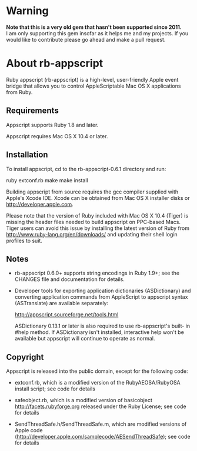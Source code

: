 # Warning

**Note that this is a very old gem that hasn't been supported since 2011.**\
I am only supporting this gem insofar as it helps me and my projects. If you would like to contribute please
go ahead and make a pull request.


About rb-appscript
==================

Ruby appscript (rb-appscript) is a high-level, user-friendly Apple event 
bridge that allows you to control AppleScriptable Mac OS X applications 
from Ruby.


Requirements
------------

Appscript supports Ruby 1.8 and later.

Appscript requires Mac OS X 10.4 or later.


Installation
------------

To install appscript, cd to the rb-appscript-0.6.1 directory and run:

  ruby extconf.rb
  make
  make install


Building appscript from source requires the gcc compiler supplied with 
Apple's Xcode IDE. Xcode can be obtained from Mac OS X installer disks
or <http://developer.apple.com>.

Please note that the version of Ruby included with Mac OS X 10.4 (Tiger) 
is missing the header files needed to build appscript on PPC-based Macs. 
Tiger users can avoid this issue by installing the latest version of Ruby 
from <http://www.ruby-lang.org/en/downloads/> and updating their shell 
login profiles to suit.


Notes
-----

- rb-appscript 0.6.0+ supports string encodings in Ruby 1.9+; see the CHANGES 
  file and documentation for details.

- Developer tools for exporting application dictionaries (ASDictionary) 
  and converting application commands from AppleScript to appscript syntax 
  (ASTranslate) are available separately:

    http://appscript.sourceforge.net/tools.html

  ASDictionary 0.13.1 or later is also required to use rb-appscript's built-
  in #help method. If ASDictionary isn't installed, interactive help won't 
  be available but appscript will continue to operate as normal.


Copyright
---------

Appscript is released into the public domain, except for the following code:

- extconf.rb, which is a modified version of the RubyAEOSA/RubyOSA install 
  script; see code for details

- safeobject.rb, which is a modified version of basicobject 
  <http://facets.rubyforge.org> released under the Ruby License; 
  see code for details

- SendThreadSafe.h/SendThreadSafe.m, which are modified versions of Apple 
  code (http://developer.apple.com/samplecode/AESendThreadSafe); see code 
  for details
